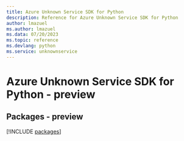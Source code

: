 ```yaml
---
title: Azure Unknown Service SDK for Python
description: Reference for Azure Unknown Service SDK for Python
author: lmazuel
ms.author: lmazuel
ms.data: 07/20/2023
ms.topic: reference
ms.devlang: python
ms.service: unknownservice
---
```

# Azure Unknown Service SDK for Python - preview
## Packages - preview
[!INCLUDE [packages](unknown-service-index.md)]